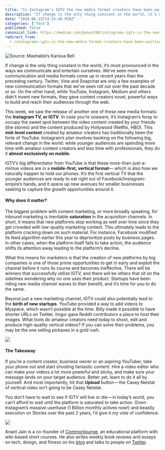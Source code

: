 ```yaml
---
title: "Is Instagram’s IGTV the new media format creators have been waiting for?"
description: "If change is the only thing constant in the world, it’s most pronounced in the ways we communicate and entertain ourselves. We’ve seen more…"
date: "2018-06-22T14:15:40.950Z"
categories: ['Tech']
published: false
canonical_link: https://medium.com/@anant90/instagrams-igtv-is-the-new-media-format-creators-have-been-waiting-for-4f5aa2ac93d5
redirect_from:
  - /instagrams-igtv-is-the-new-media-format-creators-have-been-waiting-for-4f5aa2ac93d5
---
```


![Source: Mashable’s Karissa Bell](/assets/blog/instagrams-igtv-is-the-new-media-format-creators-have-been-waiting-for/asset-1.jpeg)

If change is the only thing constant in the world, it’s most pronounced in the ways we communicate and entertain ourselves. We’ve seen more communication and media formats come up in recent years than the preceding century. Twitter, Vine and Snapchat are only a few examples of new communication formats that we’ve seen roll out over the past decade or so. On the other hand, while YouTube, Instagram, Medium and others didn’t invent new formats, they gave content creators novel, powerful ways to build and reach their audiences through the web.

This week, we saw the release of another one of these new media formats: the **Instagram TV, or IGTV**. In case you’re unaware, it’s Instagram’s foray to occupy the sweet spot between the video content created by your friends (the stories) and the content produced by Hollywood (Netflix, HBO). This **mid-level content** created by amateur creators has traditionally been the forte of YouTube. Instagram’s plan involves banking on the following big, relevant change in the world: while younger audiences are spending more time with amateur content creators and less time with professionals, they do it **almost exclusively on mobile**.

IGTV’s big differentiator from YouTube is that these more-than-just-a-mintue videos are in a **mobile-first, vertical format**— which is also how we naturally happen to hold our phones. It’s the first vertical TV that the younger audiences are ready to eat right out of Facebook/Instagram-empire’s hands, and it opens up new avenues for smaller businesses seeking to capture the growth opportunities around it.

#### Why does it matter?

The biggest problem with content marketing, or more broadly speaking, for inbound marketing is inevitable **saturation** in the acquisition channels. In short, it means that new platforms stop working as well over time since they get crowded with low-quality marketing content. This ultimately leads to the platform cracking down on such material. For instance, Facebook modified its feed algorithm earlier this year to deprioritize posts by business pages. In other cases, when the platform itself fails to take action, the audience shifts its attention away leading to the platform’s decline.

What this means for marketers is that the creation of new platforms by big companies is one of those prime opportunities to get in early and exploit the channel before it runs its course and becomes ineffective. There will be winners that successfully utilize IGTV, and there will be others that sit on the sidelines wondering why no one uses their product. Startups have been riding new media channel waves to their benefit, and it’s time for you to do the same.

Beyond just a new marketing channel, IGTV could also potentially lead to the **birth of new startups**. YouTube provided a way to add videos to Myspace, which wasn’t possible at the time. Bitly made it possible to have shorter URLs on Twitter. Imgur gave Reddit contributors a place to host their images. What tools do amateur creators need today to shoot, edit and produce high-quality vertical videos? If you can solve their problems, you may be the one selling pickaxes in a gold rush.

![](/assets/blog/instagrams-igtv-is-the-new-media-format-creators-have-been-waiting-for/asset-2.png)

#### The Takeaway

If you’re a content creator, business owner or an aspiring YouTuber, take your phone out and start shooting fantastic content. Hire a video editor who can make your videos a lot more powerful and sticky, and make sure your message lands on your target audience. Better yet, learn to do it all by yourself. And most importantly, hit that **Upload** button — the Casey Neistat of vertical video isn’t going to be Casey Neistat.

You don’t have to wait to see if IGTV will live or die — in today’s world, you can’t afford to wait until the platform is saturated to take action. Given Instagram’s massive userbase (1 Billion monthly actives now!) and beastly execution on Stories over the past 2 years, I’d give it my vote of confidence.

![](/assets/blog/instagrams-igtv-is-the-new-media-format-creators-have-been-waiting-for/asset-3.png)

Anant Jain is a co-founder of [Commonlounge](https://www.commonlounge.com), an educational platform with wiki-based short courses. He also writes weekly book reviews and essays on tech, design, and fitness on his [blog](https://anantja.in) and talks to people on [Twitter](https://twitter.com/anantja_in).
